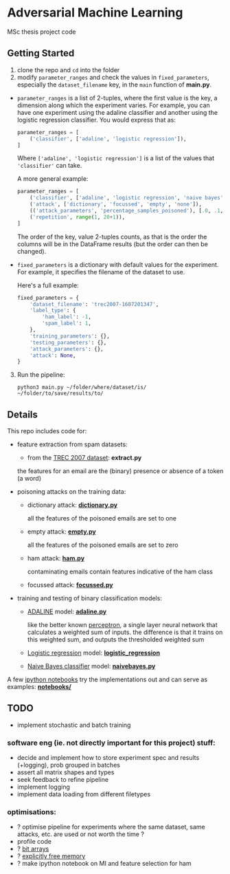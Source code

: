 Adversarial Machine Learning
============================

MSc thesis project code

Getting Started
---------------

1. clone the repo and `cd` into the folder
2. modify `parameter_ranges` and check the values in `fixed_parameters`, especially
   the `dataset_filename` key, in the `main` function of **main.py**.

  - `parameter_ranges` is a list of 2-tuples, where the first value is the key, a
    dimension along which the experiment varies. For example, you can have one
    experiment using the adaline classifier and another using the logistic
    regression classifier. You would express that as:

    ```python
    parameter_ranges = [
        ('classifier', ['adaline', 'logistic regression']),
    ]
    ```

    Where `['adaline', 'logistic regression']` is a list of the values that
    `'classifier'` can take.

    A more general example:

    ```python
    parameter_ranges = [
        ('classifier', ['adaline', 'logistic regression', 'naive bayes']),
        ('attack', ['dictionary', 'focussed', 'empty', 'none']),
        (('attack_parameters', 'percentage_samples_poisoned'), [.0, .1, .2, .5]),
        ('repetition', range(1, 20+1)),
    ]
    ```

    The order of the key, value 2-tuples counts, as that is the order the columns
    will be in the DataFrame results (but the order can then be changed).

  - `fixed_parameters` is a dictionary with default values for the experiment.
    For example, it specifies the filename of the dataset to use.

    Here's a full example:

    ```python
    fixed_parameters = {
        'dataset_filename': 'trec2007-1607201347',
        'label_type': {
            'ham_label': -1,
            'spam_label': 1,
        },
        'training_parameters': {},
        'testing_parameters': {},
        'attack_parameters': {},
        'attack': None,
    }
    ```

3. Run the pipeline:

    ```shell
    python3 main.py ~/folder/where/dataset/is/ ~/folder/to/save/results/to/
    ```

Details
-------

This repo includes code for:


- feature extraction from spam datasets:

  - from the [TREC 2007 dataset](http://plg.uwaterloo.ca/~gvcormac/treccorpus07/about.html): **extract.py**

  the features for an email are the (binary) presence or absence of a token (a word)


- poisoning attacks on the training data:

  - dictionary attack: [**dictionary.py**](https://github.com/galvanic/adversarialML/blob/master/attacks/dictionary.py)

    all the features of the poisoned emails are set to one

  - empty attack: [**empty.py**](https://github.com/galvanic/adversarialML/blob/master/attacks/empty.py)

    all the features of the poisoned emails are set to zero

  - ham attack: [**ham.py**](https://github.com/galvanic/adversarialML/blob/master/attacks/ham.py)

    contaminating emails contain features indicative of the ham class

  - focussed attack: [**focussed.py**](https://github.com/galvanic/adversarialML/blob/master/attacks/focussed.py)


- training and testing of binary classification models:

  - [ADALINE](https://en.wikipedia.org/wiki/ADALINE) model: [**adaline.py**](https://github.com/galvanic/adversarialML/blob/master/classifiers/adaline.py)

    like the better known [perceptron](), a single layer neural network that calculates a weighted sum of inputs. the difference is that it trains on this weighted sum, and outputs the thresholded weighted sum

  - [Logistic regression]() model: [**logistic_regression**](https://github.com/galvanic/adversarialML/blob/master/classifiers/logistic_regression.py)

  - [Naive Bayes classifier](https://en.wikipedia.org/wiki/Naive_Bayes_classifier) model: [**naivebayes.py**](https://github.com/galvanic/adversarialML/blob/master/classifiers/naivebayes.py)


A few [ipython notebooks](https://ipython.org/notebook.html) try the implementations out and can serve as examples: [**notebooks/**](https://github.com/galvanic/adversML/tree/master/notebooks)

TODO
----

- implement stochastic and batch training

### software eng (ie. not directly important for this project) stuff:

- decide and implement how to store experiment spec and results (+logging), prob grouped in batches
- assert all matrix shapes and types
- seek feedback to refine pipeline
- implement logging
- implement data loading from different filetypes

### optimisations:

- ? optimise pipeline for experiments where the same dataset, same attacks, etc. are used
    or not worth the time ?
- profile code
- ? [bit arrays](https://stackoverflow.com/questions/5602155/numpy-boolean-array-with-1-bit-entries)
- ? [explicitly free memory](https://stackoverflow.com/questions/1316767/how-can-i-explicitly-free-memory-in-python)
- ? make ipython notebook on MI and feature selection for ham
